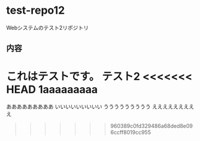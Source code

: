 # test-repo12
Webシステムのテスト2リポジトリ
## 内容
これはテストです。
テスト2
<<<<<<< HEAD
1aaaaaaaaa
=======
あああああああああ
いいいいいいいいい
ううううううううう
えええええええええ
>>>>>>> 960389c0fd329486a68ded8e096ccff8019cc955
